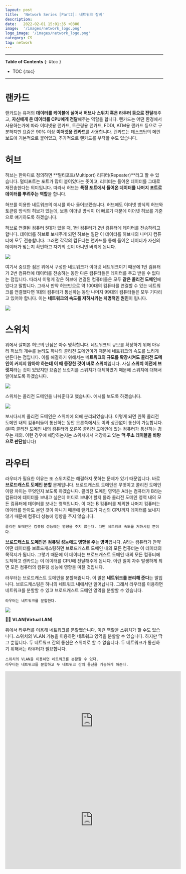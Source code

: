 ```yaml
---
layout: post
title:  'Network Series [Part2]: 네트워크 장비'
description: 
date:   2022-02-01 15:01:35 +0300
image:  '/images/network_logo.png'
logo_image: '/images/network_logo.png'
category: CS
tag: network
---
```


---
**Table of Contents**
{: #toc }
*  TOC
{:toc}

---

# 랜카드
랜카드는 유저의 **데이터를 케이블에 실어서 허브나 스위치 혹은 라우터 등으로 전달**해주고, **자신에게 온 데이터를 CPU에게 전달**해주는 역할을 합니다. 랜카드는 어떤 환경에서 사용하는가에 따라 이더넷용 랜카드, 토큰링용 랜카드, FDDI, ATM용 랜카드 등으로 구분하지만 요즘은 90% 이상 **이더넷용 랜카드**를 사용합니다. 랜카드는 데스크탑의 메인보드에 기본적으로 붙어있고, 추가적으로 랜카드를 부착할 수도 있습니다. 

# 허브
허브는 한마디로 정의하면 **멀티포트(Multiport) 리피터(Repeater)**라고 할 수 있습니다. 멀티포트는 포트가 많이 붙어있다는 뜻이고, 리피터는 들어온 데이터를 그대로 재전송한다는 의미입니다. 따라서 허브는 **특정 포트에서 들어온 데이터를 나머지 포트로 데이터를 뿌려주는 역할**을 합니다.  

허브를 이용한 네트워크의 예시를 하나 들어보겠습니다. 허브에도 이더넷 방식의 허브와 토큰링 방식의 허브가 있는데, 보통 이더넷 방식이 더 빠르기 때문에 이더넷 허브를 기준으로 얘기하도록 하겠습니다.  

허브로 연결된 컴퓨터 5대가 있을 때, 1번 컴퓨터가 2번 컴퓨터에 데이터를 전송하려고 합니다. 데이터를 허브로 보내주게 되면 허브는 일단 이 데이터를 허브내의 나머지 컴퓨터에 모두 전송합니다. 그러면 각각의 컴퓨터는 랜카드를 통해 들어온 데이터가 자신의 데이터가 맞는지 확인하고 자기의 것이 아니면 버리게 됩니다.  

![](/images/net_7.png)  

여기서 중요한 점은 위에서 구성한 네트워크가 이더넷 네트워크이기 때문에 1번 컴퓨터가 2번 컴퓨터에 데이터를 전송하는 동안 다른 컴퓨터들은 데이터를 주고 받을 수 없다는 점입니다. 따라서 이렇게 같은 허브에 연결된 컴퓨터들은 모두 **같은 콜리전 도메인**에 있다고 말합니다. 그래서 만약 허브만으로 약 100대의 컴퓨터를 연결할 수 있는 네트워크를 연결했다면 1대의 컴퓨터가 통신하는 동안 나머지 99대의 컴퓨터들은 모두 기다리고 있어야 합니다. 이는 **네트워크의 속도를 저하시키는 치명적인 원인**이 됩니다.  

![](/images/net_8.png)  

# 스위치
위에서 살펴본 허브의 단점은 아주 명확합니다. 네트워크의 규모를 확장하기 위해 아무리 허브의 개수를 늘려도 하나의 콜리전 도메인이기 때문에 네트워크의 속도를 느리게 만든다는 점입니다. 이를 해결하기 위해서는 **네트워크의 규모를 확장시켜도 콜리전 도메인이 커지지 않아야 하는데 이 때 등장한 것이 바로 스위치**입니다. 사실 **스위치 이전에 브릿지**라는 것이 있었지만 요즘은 브릿지를 스위치가 대체하였기 때문에 스위치에 대해서 알아보도록 하겠습니다.  

![](/images/net_9.png)  

스위치는 콜리전 도메인을 나눠준다고 했습니다. 예시를 보도록 하겠습니다. 

![](/images/net_10.png)  

보시다시피 콜리전 도메인은 스위치에 의해 분리되었습니다. 이렇게 되면 왼쪽 콜리전 도메인 내의 컴퓨터들이 통신하는 동안 오른쪽에서도 이와 상관없이 통신이 가능합니다. (왼쪽 콜리전 도메인 내의 컴퓨터와 오른쪽 콜리전 도메인에 있는 컴퓨터가 통신하는 경우는 제외. 이런 경우에 해당하는지는 스위치에서 저장하고 있는 **맥 주소 테이블을 바탕으로 판단**합니다)  



# 라우터

라우터가 필요한 이유는 또 스위치로는 해결하지 못하는 문제가 있기 때문입니다. 바로 **브로드캐스트 도메인 분할** 문제입니다. 브로드캐스트 도메인은 무엇이고 콜리전 도메인이랑 차이는 무엇인지 보도록 하겠습니다. 콜리전 도메인 영역은 A라는 컴퓨터가 B라는 컴퓨터에 데이터를 보내고 싶은데 어디로 보내야 할지 몰라 콜리전 도메인 영역 내의 모든 컴퓨터에 데이터를 보내는 영역입니다. 이 때는 B 컴퓨터를 제외한 나머지 컴퓨터는 데이터를 받아도 본인 것이 아니기 때문에 랜카드가 자신의 CPU까지 데이터를 보내지 않기 때문에 컴퓨터 성능에 영향을 주지 않습니다.  

```
콜리전 도메인은 컴퓨팅 성능에는 영향을 주지 않는다. 다만 네트워크 속도를 저하시킬 뿐이다. 
```

**브로드캐스트 도메인은 컴퓨팅 성능에도 영향을 주는 영역**입니다. A라는 컴퓨터가 만약 어떤 데이터를 브로드캐스팅하면 브로드캐스트 도메인 내의 모든 컴퓨터는 이 데이터의 목적지가 됩니다. 그렇기 때문에 이 데이터는 브로드캐스트 도메인 내의 모든 컴퓨터에 도착하고 랜카드는 이 데이터를 CPU에 전달해주게 됩니다. 이런 일이 자주 발생하게 되면 모든 컴퓨터의 컴퓨팅 성능에 영향을 미칠 것입니다.  

라우터는 브로드캐스트 도메인을 분할해줍니다. 이 말은 **네트워크를 분리해 준다**는 말입니다. 브로드캐스팅은 하나의 네트워크 내에서만 일어납니다. 그래서 라우터를 이용하면 네트워크를 분할할 수 있고 브로드캐스트 도메인 영역을 분할할 수 있습니다.  

```
라우터는 네트워크를 분할한다.  
```

![](/images/net_11.png)  

🦊🐱 **VLAN(Virtual LAN)**  

위에서 라우터를 이용해 네트워크를 분할했습니다. 이런 역할을 스위치가 할 수도 있습니다. 스위치의 VLAN 기능을 이용하면 네트워크 영역을 분할할 수 있습니다. 하지만 딱 그 뿐입니다. 두 네트워크 간의 통신은 스위치로 할 수 없습니다. 두 네트워크가 통신하기 위해서는 라우터가 필요합니다.  

```
스위치의 VLAN을 이용하면 네트워크를 분할할 수 있다.
라우터는 네트워크를 분할하고 두 네트워크 간의 통신을 가능하게 해준다.
```

<iframe width="560" height="315" src="https://www.youtube.com/embed/bj-Yfakjllc" title="YouTube video player" frameborder="0" allow="accelerometer; autoplay; clipboard-write; encrypted-media; gyroscope; picture-in-picture" allowfullscreen></iframe>  

<iframe width="560" height="315" src="https://www.youtube.com/embed/H7-NR3Q3BeI" title="YouTube video player" frameborder="0" allow="accelerometer; autoplay; clipboard-write; encrypted-media; gyroscope; picture-in-picture" allowfullscreen></iframe>